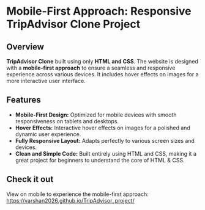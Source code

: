 # Mobile-First Approach: Responsive TripAdvisor Clone Project

## Overview
**TripAdvisor Clone** built using only **HTML and CSS**. The website is designed with a **mobile-first approach** to ensure a seamless and responsive experience across various devices. It includes hover effects on images for a more interactive user interface.

## Features
- **Mobile-First Design:** Optimized for mobile devices with smooth responsiveness on tablets and desktops.
- **Hover Effects:** Interactive hover effects on images for a polished and dynamic user experience.
- **Fully Responsive Layout:** Adapts perfectly to various screen sizes and devices.
- **Clean and Simple Code:** Built entirely using HTML and CSS, making it a great project for beginners to understand the core of HTML & CSS.
  
## Check it out
View on mobile to experience the mobile-first approach: https://varshan2026.github.io/TripAdvisor_project/
